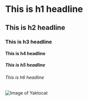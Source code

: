 # This is h1 headline
## This is h2 headline
### This is h3 headline
#### This is h4 headline
##### This is h5 headline
###### This is h6 headline

![Image of Yaktocat](https://octodex.github.com/images/yaktocat.png)
